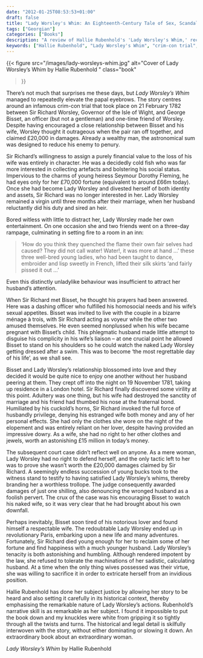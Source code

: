 ```yaml
---
date: "2012-01-25T08:53:53+01:00"
draft: false
title: "Lady Worsley's Whim: An Eighteenth-Century Tale of Sex, Scandal and Divorce by Hallie Rubenhold"
tags: ["Georgian"]
categories: ["Books"]
description: "A review of Hallie Rubenhold's 'Lady Worsley's Whim,' recounting the scandalous 1782 crim-con trial where Sir Richard Worsley sued his wife's lover for £20,000. Discover how Lady Worsley's courage to defy her voyeuristic husband changed her from victim to survivor."
keywords: ["Hallie Rubenhold", "Lady Worsley's Whim", "crim-con trial", "1782 scandal", "Georgian scandal", "adultery trial", "women's rights", "Georgian society", "criminal conversation", "Sir Richard Worsley"]
---
```


{{< figure
  src="/images/lady-worsleys-whim.jpg"
  alt="Cover of Lady Worsley’s Whim by Hallie Rubenhold "
  class="book"
>}}

There’s not much that surprises me these days, but _Lady Worsley’s Whim_ managed to repeatedly elevate the papal eyebrows. The story centres around an infamous crim-con trial that took place on 21 February 1782 between Sir Richard Worsley, Governor of the Isle of Wight, and George Bisset, an officer (but not a gentleman) and one-time friend of Worsley. Despite having encouraged a close relationship between Bisset and his wife, Worsley thought it outrageous when the pair ran off together, and claimed £20,000 in damages. Already a wealthy man, the astronomical sum was designed to reduce his enemy to penury.

Sir Richard’s willingness to assign a purely financial value to the loss of his wife was entirely in character. He was a decidedly cold fish who was far more interested in collecting artefacts and bolstering his social status. Impervious to the charms of young heiress Seymour Dorothy Fleming, he had eyes only for her £70,000 fortune (equivalent to around £66m today). Once she had become Lady Worsley and divested herself of both identity and assets, Sir Richard was no longer interested in her. Lady Worsley remained a virgin until three months after their marriage, when her husband reluctantly did his duty and sired an heir.

Bored witless with little to distract her, Lady Worsley made her own entertainment. On one occasion she and two friends went on a three-day rampage, culminating in setting fire to a room in an inn:

>‘How do you think they quenched the flame their own fair selves had caused? They did not call water! Water!, it was more at hand …’ these three well-bred young ladies, who had been taught to dance, embroider and lisp sweetly in French, lifted their silk skirts ‘and fairly pissed it out …’

Even this distinctly unladylike behaviour was insufficient to attract her husband’s attention.

When Sir Richard met Bisset, he thought his prayers had been answered. Here was a dashing officer who fulfilled his homosocial needs and his wife’s sexual appetites. Bisset was invited to live with the couple in a bizarre ménage à trois, with Sir Richard acting as voyeur while the other two amused themselves. He even seemed nonplussed when his wife became pregnant with Bisset’s child. This phlegmatic husband made little attempt to disguise his complicity in his wife’s liaison – at one crucial point he allowed Bisset to stand on his shoulders so he could watch the naked Lady Worsley getting dressed after a swim. This was to become ‘the most regrettable day of his life’, as we shall see.

Bisset and Lady Worsley’s relationship blossomed into love and they decided it would be quite nice to enjoy one another without her husband peering at them. They crept off into the night on 19 November 1781, taking up residence in a London hotel. Sir Richard finally discovered some virility at this point. Adultery was one thing, but his wife had destroyed the sanctity of marriage and his friend had thumbed his nose at the fraternal bond. Humiliated by his cuckold’s horns, Sir Richard invoked the full force of husbandly privilege, denying his estranged wife both money and any of her personal effects. She had only the clothes she wore on the night of the elopement and was entirely reliant on her lover, despite having provided an impressive dowry. As a wife, she had no right to her other clothes and jewels, worth an astonishing £15 million in today’s money.

The subsequent court case didn’t reflect well on anyone. As a mere woman, Lady Worsley had no right to defend herself, and the only tactic left to her was to prove she wasn’t worth the £20,000 damages claimed by Sir Richard. A seemingly endless succession of young bucks took to the witness stand to testify to having satisfied Lady Worsley’s whims, thereby branding her a worthless trollope. The judge consequently awarded damages of just one shilling, also denouncing the wronged husband as a foolish pervert. The crux of the case was his encouraging Bisset to watch his naked wife, so it was very clear that he had brought about his own downfall.

Perhaps inevitably, Bisset soon tired of his notorious lover and found himself a respectable wife.  The redoubtable Lady Worsley ended up in revolutionary Paris, embarking upon a new life and many adventures. Fortunately, Sir Richard died young enough for her to reclaim some of her fortune and find happiness with a much younger husband. Lady Worsley’s tenacity is both astonishing and humbling. Although rendered impotent by the law, she refused to tolerate the machinations of her sadistic, calculating husband. At a time when the only thing wives possessed was their virtue, she was willing to sacrifice it in order to extricate herself from an invidious position.

Hallie Rubenhold has done her subject justice by allowing her story to be heard and also setting it carefully in its historical context, thereby emphasising the remarkable nature of Lady Worsley’s actions. Rubenhold’s narrative skill is as remarkable as her subject. I found it impossible to put the book down and my knuckles were white from gripping it so tightly through all the twists and turns. The historical and legal detail is skilfully interwoven with the story, without either dominating or slowing it down. An extraordinary book about an extraordinary woman.

_Lady Worsley’s Whim_ by Hallie Rubenhold